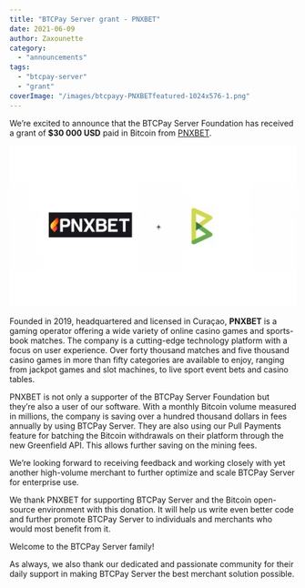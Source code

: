 ```yaml
---
title: "BTCPay Server grant - PNXBET"
date: 2021-06-09
author: Zaxounette
category: 
  - "announcements"
tags: 
  - "btcpay-server"
  - "grant"
coverImage: "/images/btcpayy-PNXBETfeatured-1024x576-1.png"
---
```


We’re excited to announce that the BTCPay Server Foundation has received a grant of **$30 000 USD** paid in Bitcoin from [PNXBET](https://www.pnxbet.com).

![](/images/btcpayy-PNXBETfeatured-1024x576-1.png)

Founded in 2019, headquartered and licensed in Curaçao, **PNXBET** is a gaming operator offering a wide variety of online casino games and sports-book matches. The company is a cutting-edge technology platform with a focus on user experience. Over forty thousand matches and five thousand casino games in more than fifty categories are available to enjoy, ranging from jackpot games and slot machines, to live sport event bets and casino tables.

PNXBET is not only a supporter of the BTCPay Server Foundation but they’re also a user of our software. With a monthly Bitcoin volume measured in millions, the company is saving over a hundred thousand dollars in fees annually by using BTCPay Server. They are also using our Pull Payments feature for batching the Bitcoin withdrawals on their platform through the new Greenfield API. This allows further saving on the mining fees.

We’re looking forward to receiving feedback and working closely with yet another high-volume merchant to further optimize and scale BTCPay Server for enterprise use.

We thank PNXBET for supporting BTCPay Server and the Bitcoin open-source environment with this donation. It will help us write even better code and further promote BTCPay Server to individuals and merchants who would most benefit from it.

Welcome to the BTCPay Server family!

As always, we also thank our dedicated and passionate community for their daily support in making BTCPay Server the best merchant solution possible.